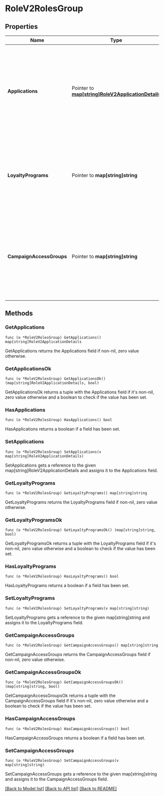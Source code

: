 # RoleV2RolesGroup

## Properties

Name | Type | Description | Notes
------------ | ------------- | ------------- | -------------
**Applications** | Pointer to [**map[string]RoleV2ApplicationDetails**](RoleV2ApplicationDetails.md) | A map of the link between the Application, campaign, or draft campaign-related permission set and the Application ID the permissions apply to. | [optional] 
**LoyaltyPrograms** | Pointer to **map[string]string** | A map of the link between the loyalty program-related permission set and the Application ID the permissions apply to. | [optional] 
**CampaignAccessGroups** | Pointer to **map[string]string** | A map of the link between the campaign access group-related permission set and the Application ID the permissions apply to. | [optional] 

## Methods

### GetApplications

`func (o *RoleV2RolesGroup) GetApplications() map[string]RoleV2ApplicationDetails`

GetApplications returns the Applications field if non-nil, zero value otherwise.

### GetApplicationsOk

`func (o *RoleV2RolesGroup) GetApplicationsOk() (map[string]RoleV2ApplicationDetails, bool)`

GetApplicationsOk returns a tuple with the Applications field if it's non-nil, zero value otherwise
and a boolean to check if the value has been set.

### HasApplications

`func (o *RoleV2RolesGroup) HasApplications() bool`

HasApplications returns a boolean if a field has been set.

### SetApplications

`func (o *RoleV2RolesGroup) SetApplications(v map[string]RoleV2ApplicationDetails)`

SetApplications gets a reference to the given map[string]RoleV2ApplicationDetails and assigns it to the Applications field.

### GetLoyaltyPrograms

`func (o *RoleV2RolesGroup) GetLoyaltyPrograms() map[string]string`

GetLoyaltyPrograms returns the LoyaltyPrograms field if non-nil, zero value otherwise.

### GetLoyaltyProgramsOk

`func (o *RoleV2RolesGroup) GetLoyaltyProgramsOk() (map[string]string, bool)`

GetLoyaltyProgramsOk returns a tuple with the LoyaltyPrograms field if it's non-nil, zero value otherwise
and a boolean to check if the value has been set.

### HasLoyaltyPrograms

`func (o *RoleV2RolesGroup) HasLoyaltyPrograms() bool`

HasLoyaltyPrograms returns a boolean if a field has been set.

### SetLoyaltyPrograms

`func (o *RoleV2RolesGroup) SetLoyaltyPrograms(v map[string]string)`

SetLoyaltyPrograms gets a reference to the given map[string]string and assigns it to the LoyaltyPrograms field.

### GetCampaignAccessGroups

`func (o *RoleV2RolesGroup) GetCampaignAccessGroups() map[string]string`

GetCampaignAccessGroups returns the CampaignAccessGroups field if non-nil, zero value otherwise.

### GetCampaignAccessGroupsOk

`func (o *RoleV2RolesGroup) GetCampaignAccessGroupsOk() (map[string]string, bool)`

GetCampaignAccessGroupsOk returns a tuple with the CampaignAccessGroups field if it's non-nil, zero value otherwise
and a boolean to check if the value has been set.

### HasCampaignAccessGroups

`func (o *RoleV2RolesGroup) HasCampaignAccessGroups() bool`

HasCampaignAccessGroups returns a boolean if a field has been set.

### SetCampaignAccessGroups

`func (o *RoleV2RolesGroup) SetCampaignAccessGroups(v map[string]string)`

SetCampaignAccessGroups gets a reference to the given map[string]string and assigns it to the CampaignAccessGroups field.


[[Back to Model list]](../README.md#documentation-for-models) [[Back to API list]](../README.md#documentation-for-api-endpoints) [[Back to README]](../README.md)


